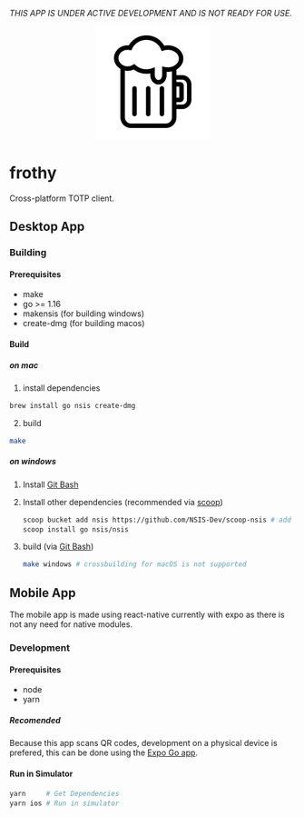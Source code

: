 *THIS APP IS UNDER ACTIVE DEVELOPMENT AND IS NOT READY FOR USE.*

<p align="center">
<img src="assets/images/logo.svg" alt="frothy Logo">
</p>

# frothy

Cross-platform TOTP client.

## Desktop App
### Building

#### Prerequisites

* make
* go >= 1.16
* makensis (for building windows)
* create-dmg (for building macos)

#### Build
##### on mac

1) install dependencies

```sh
brew install go nsis create-dmg
```
2) build

```sh
make
```

##### on windows
1) Install [Git Bash](https://git-scm.com/download/win)
2) Install other dependencies (recommended via [scoop](https://scoop.sh/))

    ```sh
    scoop bucket add nsis https://github.com/NSIS-Dev/scoop-nsis # add bucket
    scoop install go nsis/nsis
    ```
3) build (via [Git Bash](https://git-scm.com/download/win))

    ```sh
    make windows # crossbuilding for macOS is not supported
    ```

## Mobile App

The mobile app is made using react-native currently with expo as there is not any need for
native modules.

### Development

#### Prerequisites

* node
* yarn

##### Recomended

Because this app scans QR codes, development on a physical device is prefered, this can be done using the [Expo Go app](https://docs.expo.io/get-started/installation/#2-expo-go-app-for-ios-and).

#### Run in Simulator

```sh
yarn     # Get Dependencies
yarn ios # Run in simulator
```